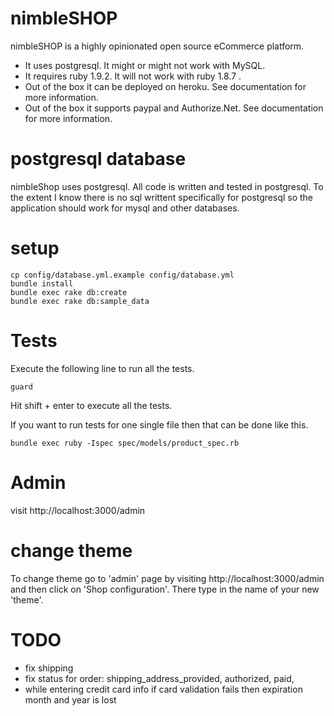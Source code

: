 # nimbleSHOP

nimbleSHOP is a highly opinionated open source eCommerce platform.

* It uses postgresql. It might or might not work with MySQL.
* It requires ruby 1.9.2. It will not work with ruby 1.8.7 .
* Out of the box it can be deployed on heroku. See documentation for more information.
* Out of the box it supports paypal and Authorize.Net. See documentation for more information.

# postgresql database

nimbleShop uses postgresql. All code is written and tested in postgresql. To the extent I know there is no sql writtent specifically for postgresql so the application should work for mysql and other databases.

# setup

    cp config/database.yml.example config/database.yml
    bundle install
    bundle exec rake db:create
    bundle exec rake db:sample_data

# Tests

Execute the following line to run all the tests.

    guard

Hit shift + enter to execute all the tests.

If you want to run tests for one single file then that can be done like this.

    bundle exec ruby -Ispec spec/models/product_spec.rb


# Admin

visit http://localhost:3000/admin

# change theme

To change theme go to 'admin' page by visiting http://localhost:3000/admin and then click on 'Shop configuration'.
There type in the name of your new 'theme'.

# TODO

* fix shipping
* fix status for order: shipping_address_provided, authorized, paid,
* while entering credit card info if card validation fails then expiration month and year is lost
